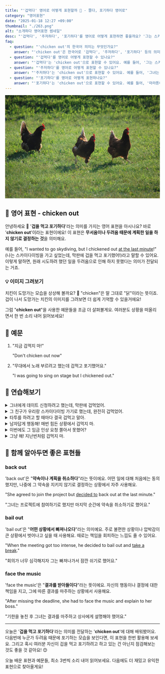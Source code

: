 ```yaml
---
title: "'겁먹다' 영어로 어떻게 표현할까 🐔 - 쫄다, 포기하다 영어로"
category: "영어표현"
date: "2025-01-18 12:27 +09:00"
thumbnail: "./263.png"
alt: "소개하다 영어표현 썸네일"
desc: "'겁먹다', '주저하다', '포기하다'를 영어로 어떻게 표현하면 좋을까요? '그는 스카이다이빙을 하기로 했지만 결국 겁먹고 포기했어.', '그녀는 발표를 하기로 했지만 주저하다가 결국 하지 않기로 했어.' 등을 영어로 표현하는 법을 배워봅시다. 다양한 예문을 통해서 연습하고 본인의 표현으로 만들어 보세요."
faq:
  - question: "'chicken out'의 한국어 의미는 무엇인가요?"
    answer: "'chicken out'은 한국어로 '겁먹다', '주저하다', '포기하다' 등의 의미로 해석될 수 있어요. 주로 어떤 상황에서 두려움이나 불안 때문에 행동을 하지 않거나 포기할 때 사용해요."
  - question: "'겁먹다'를 영어로 어떻게 표현할 수 있나요?"
    answer: "'겁먹다'는 'chicken out'으로 표현할 수 있어요. 예를 들어, '그는 스카이다이빙을 하기로 했지만 결국 겁먹고 포기했어'는 'He was supposed to go skydiving but he chickened out'로 말할 수 있어요."
  - question: "'주저하다'를 영어로 어떻게 표현할 수 있나요?"
    answer: "'주저하다'는 'chicken out'으로 표현할 수 있어요. 예를 들어, '그녀는 발표를 하기로 했지만 주저하다가 결국 하지 않기로 했어'는 'She was supposed to give a presentation but she chickened out'으로 말할 수 있어요."
  - question: "'포기하다'를 영어로 어떻게 표현하나요?"
    answer: "'포기하다'는 'chicken out'으로 표현할 수 있어요. 예를 들어, '마라톤에 참가하기로 했지만 포기했어'는 'I was going to run the marathon but I chickened out'로 표현할 수 있어요."
---
```


![달리고 있는 3마리의 닭들](./263-1.jpg)

## 🌟 영어 표현 - chicken out

안녕하세요 👋 '**겁을 먹고 포기하다**'라는 의미를 가지는 영어 표현을 아시나요? 바로 '**chicken out**'이라는 표현이에요! 이 표현은 **무서움이나 두려움 때문에 계획한 일을 하지 않기로 결정하는 것**을 의미해요.

예를 들어, "I wanted to go skydiving, but I chickened out [at the last minute](/blog/in-english/221.at-the-last-minute/)!" (나는 스카이다이빙을 가고 싶었는데, 막판에 겁을 먹고 포기했어!)라고 말할 수 있어요. 이렇게 말하면, 원래 시도하려 했던 일을 두려움으로 인해 하지 못했다는 의미가 전달되는 거죠.

<ins class="adsbygoogle"
     style="display:block"
     data-ad-client="ca-pub-1465612013356152"
     data-ad-slot="2106896038"
     data-ad-format="auto"
     data-full-width-responsive="true"></ins>

<script>
     (adsbygoogle = window.adsbygoogle || []).push({});
</script>

### 💡 이미지 그려보기

치킨이 도망가는 모습을 상상해 볼까요? 🐔 "chicken"은 말 그대로 "닭"이라는 뜻이죠. 겁이 나서 도망가는 치킨의 이미지를 그려보면 더 쉽게 기억할 수 있을거에요!

그럼 "**chicken out**"을 사용한 예문들을 조금 더 살펴볼게요. 여러분도 상황을 떠올리면서 한 번 소리 내어 읽어보세요!

## 📖 예문

1. "지금 겁먹지 마!"

   "Don't chicken out now"

2. "무대에서 노래 부르려고 했는데 겁먹고 포기했어요."

   "I was going to sing on stage but I chickened out."

## 💬 연습해보기

<details>
<summary>그녀에게 데이트 신청하려고 했는데, 막판에 겁먹었어.</summary>
<span>I was going to ask her out, but I chickened out at the last minute.</span>
</details>

<details>
<summary>그 친구가 우리랑 스카이다이빙 가기로 했는데, 완전히 겁먹었어.</summary>
<span>He was supposed to go skydiving with us, but he totally chickened out.</span>
</details>

<details>
<summary>타투를 하려고 할 때마다 결국 겁먹고 말아.</summary>
<span>Every time <a href="/blog/in-english/117.try-to/">I try t</a>o get a tattoo, I <a herf="/blog/vocab-1/039.end-up/">end up</a> chickening out.</span>
</details>

<details>
<summary>남자답게 행동해! 매번 힘든 상황에서 겁먹지 마.</summary>
<span>Man up! Stop chickening out of every challenging situation.</span>
</details>

<details>
<summary>이번에도 그 임금 인상 요청 쫄아서 못했어?</summary>
<span>Did you chicken out of asking for that raise again?</span>
</details>

<details>
<summary>그냥 해! 지난번처럼 겁먹지 마.</summary>
<span>Just do it! Don't chicken out like you did last time.</span>
</details>

## 🤝 함께 알아두면 좋은 표현들

### back out

'back out'은 "**약속이나 계획을 취소하다**"라는 뜻이에요. 어떤 일에 대해 처음에는 동의했지만, 나중에 그 약속을 지키지 않기로 결정하는 상황에서 자주 사용해요.

"She agreed to join the project but [decided to](/blog/in-english/062.decide-to/) back out at the last minute."

"그녀는 프로젝트에 참여하기로 했지만 마지막 순간에 약속을 취소하기로 했어요."

### bail out

'bail out'은 "**어떤 상황에서 빠져나오다**"라는 의미예요. 주로 불편한 상황이나 압박감이 큰 상황에서 벗어나고 싶을 때 사용해요. 때로는 책임을 회피하는 느낌도 줄 수 있어요.

"When the meeting got too intense, he decided to bail out and [take a break](/blog/in-english/202.take-a-break/)."

"회의가 너무 심각해지자 그는 빠져나가서 잠깐 쉬기로 했어요."

### face the music

'face the music'은 "**결과를 받아들이다**"라는 뜻이에요. 자신의 행동이나 결정에 대한 책임을 지고, 그에 따른 결과를 마주하는 상황에서 사용해요.

"After missing the deadline, she had to face the music and explain to her boss."

"기한을 놓친 후 그녀는 결과를 마주하고 상사에게 설명해야 했어요."

---

오늘은 '**겁을 먹고 포기하다**'라는 의미를 전달하는 '**chicken out**'에 대해 배워봤어요. 다음번에 누군가 두려움 때문에 포기하는 모습을 보인다면, 이 표현을 한번 활용해 보세요. 그리고 혹시 여러분 자신이 겁을 먹고 포기하려고 하고 있는 건 아닌지 점검해보는 것도 좋을 것 같아요! 😊

오늘 배운 표현과 예문들, 최소 3번씩 소리 내어 읽어보세요. 다음에도 더 재밌고 유익한 표현으로 찾아올게요!

